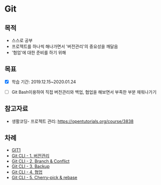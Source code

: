 # Git

## 목적
- 스스로 공부
- 프로젝트를 하나씩 해나가면서 '버전관리'의 중요성을 깨달음
- '협업'에 대한 준비를 하기 위해

## 목표
- [x] 학습 기간: 2019.12.15~2020.01.24
- [ ]  Git Bash이용하여 직접 버전관리와 백업, 협업을 해보면서 부족한 부분 채워나가기


## 참고자료
- 생활코딩- 프로젝트 관리: <https://opentutorials.org/course/3838>

## 차례
- [GIT1](https://github.com/Sang-Yeong/Study-Git/blob/master/GIT1.md)
- [Git CLI - 1. 버전관리](https://github.com/Sang-Yeong/Study-Git/blob/master/Git%20CLI%20-%201.%20%EB%B2%84%EC%A0%84%EA%B4%80%EB%A6%AC.md)
- [Git CLI - 2. Branch & Conflict](https://github.com/Sang-Yeong/Study-Git/blob/master/Git%20CLI%20-%202.%20Branch%20%26%20Conflict.md)
- [Git CLI - 3. Backup](https://github.com/Sang-Yeong/Study-Git/blob/master/Git%20CLI%20-%203.%20Backup.md)
- [Git CLI - 4. 협업](https://github.com/Sang-Yeong/Study-Git/blob/master/Git%20CLI%20-%204.%20%ED%98%91%EC%97%85.md)
- [Git CLI - 5. Cherry-pick & rebase](https://github.com/Sang-Yeong/Study-Git/blob/master/Git%20CLI%20-%205.%20Cherry-pick%20%26%20rebase.md)
